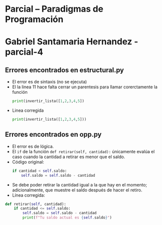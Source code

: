 # Parcial – Paradigmas de Programación

# Gabriel Santamaria Hernandez - parcial-4

## Errores encontrados en estructural.py

- El error es de sintaxis (no se ejecuta)
- El la linea 11 hace falta cerrar un parentesis para llamar corerctamente la función
  ```python
  print(invertir_lista([1,2,3,4,5])

- Linea corregida
  ```python
  print(invertir_lista([1,2,3,4,5]))

## Errores encontrados en opp.py

- El error es de lógica.
- El `if` de la función `def retirar(self, cantidad):` únicamente evalúa el caso cuando la cantidad a retirar es menor que el saldo.
- Código original:
  ```python
  if cantidad < self.saldo:
      self.saldo = self.saldo - cantidad

- Se debe poder retirar la cantidad igual a la que hay en el momento; adicionalmente, que muestre el saldo después de hacer el retiro.
- Línea corregida:

```python
def retirar(self, cantidad):
    if cantidad <= self.saldo:
        self.saldo = self.saldo - cantidad
        print(f"Tu saldo actual es {self.saldo}")

